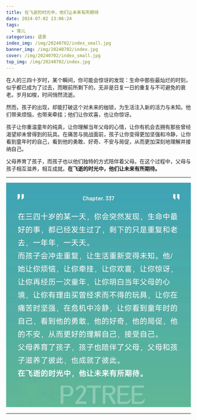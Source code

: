 ```yaml
---
title: 在飞逝的时光中，他们让未来有所期待
date: 2024-07-02 13:06:24
tags:
  - 育儿
categories: 语录
index_img: /img/20240702/index_small.jpg
banner_img: /img/20240702/index.jpg
cover: /img/20240702/index_small.jpg
top_img: /img/20240702/index.jpg
---
```

在人的三四十岁时，某个瞬间，你可能会惊讶的发现：生命中那些最灿烂的时刻，似乎都已成为了过去，而眼前所剩下的，无非是日复一日的重复与不可避免的衰老。岁月如梭，时间悄然流逝。

然而，孩子的出现，却能打破这个对未来的枷锁，为生活注入新的活力与未知。他们带来烦恼，也带来牵挂；他们让你欢喜，也让你惊讶。

孩子让你重温童年的纯真，让你理解当年父母的心情，让你有机会去拥有那些曾经渴望却未曾得到的玩具。在痛苦与挑战面前，孩子让你变得更加坚强和冷静，让你看到童年时的自己，看到他的勇敢、好奇、不安与局促，从而更加深刻地理解并接纳自己。

父母养育了孩子，而孩子也以他们独特的方式陪伴着父母。在这个过程中，父母与孩子相互滋养，相互成就。**在飞逝的时光中，他们让未来有所期待。**

---

![Chapter.337](/img/20240702/Chapter337.jpg)

---